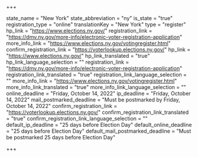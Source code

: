 +++

state_name = "New York"
state_abbreviation = "ny"
is_state = "true"
registration_type = "online"
translationKey = "New York"
type = "register"
hp_link = "https://www.elections.ny.gov/"
registration_link = "https://dmv.ny.gov/more-info/electronic-voter-registration-application"
more_info_link = "https://www.elections.ny.gov/votingregister.html"
confirm_registration_link = "https://voterlookup.elections.ny.gov/"
hp_link = "https://www.elections.ny.gov/"
hp_link_translated = "true"
hp_link_language_selection = ""
registration_link = "https://dmv.ny.gov/more-info/electronic-voter-registration-application"
registration_link_translated = "true"
registration_link_language_selection = ""
more_info_link = "https://www.elections.ny.gov/votingregister.html"
more_info_link_translated = "true"
more_info_link_language_selection = ""
online_deadline = "Friday, October 14, 2022"
ip_deadline = "Friday, October 14, 2022"
mail_postmarked_deadline = "Must be postmarked by Friday, October 14, 2022"
confirm_registration_link = "https://voterlookup.elections.ny.gov/"
confirm_registration_link_translated = "true"
confirm_registration_link_language_selection = ""
default_ip_deadline = "25 days before Election Day"
default_online_deadline = "25 days before Election Day"
default_mail_postmarked_deadline = "Must be postmarked 25 days before Election Day"

+++